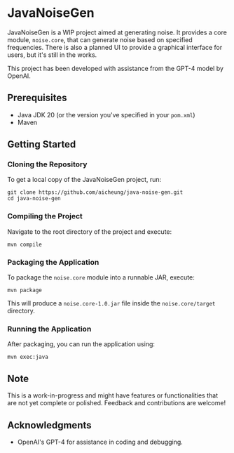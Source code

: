 # JavaNoiseGen

JavaNoiseGen is a WIP project aimed at generating noise. It provides a core module, `noise.core`, that can generate noise based on specified frequencies. There is also a planned UI to provide a graphical interface for users, but it's still in the works.

This project has been developed with assistance from the GPT-4 model by OpenAI.

## Prerequisites

- Java JDK 20 (or the version you've specified in your `pom.xml`)
- Maven

## Getting Started

### Cloning the Repository

To get a local copy of the JavaNoiseGen project, run:

    git clone https://github.com/aicheung/java-noise-gen.git
    cd java-noise-gen

### Compiling the Project

Navigate to the root directory of the project and execute:

    mvn compile

### Packaging the Application

To package the `noise.core` module into a runnable JAR, execute:

    mvn package


This will produce a `noise.core-1.0.jar` file inside the `noise.core/target` directory.

### Running the Application

After packaging, you can run the application using:

    mvn exec:java

## Note

This is a work-in-progress and might have features or functionalities that are not yet complete or polished. Feedback and contributions are welcome!

## Acknowledgments

- OpenAI's GPT-4 for assistance in coding and debugging.
